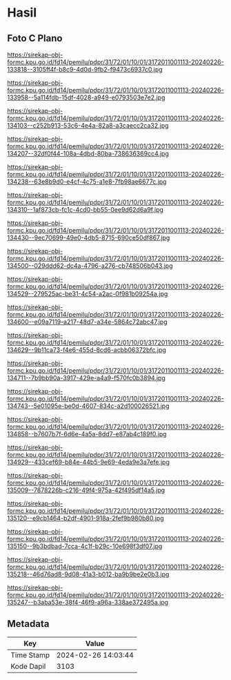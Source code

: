 # Hasil

## Foto C Plano

https://sirekap-obj-formc.kpu.go.id/fd14/pemilu/pdpr/31/72/01/10/01/3172011001113-20240226-133818--3105ff4f-b8c9-4d0d-9fb2-f9473c6937c0.jpg

https://sirekap-obj-formc.kpu.go.id/fd14/pemilu/pdpr/31/72/01/10/01/3172011001113-20240226-133958--5a114fdb-15df-4028-a949-e0793503e7e2.jpg

https://sirekap-obj-formc.kpu.go.id/fd14/pemilu/pdpr/31/72/01/10/01/3172011001113-20240226-134103--c252b913-53c6-4e4a-82a8-a3caecc2ca32.jpg

https://sirekap-obj-formc.kpu.go.id/fd14/pemilu/pdpr/31/72/01/10/01/3172011001113-20240226-134207--32df0f44-108a-4dbd-80ba-738636369cc4.jpg

https://sirekap-obj-formc.kpu.go.id/fd14/pemilu/pdpr/31/72/01/10/01/3172011001113-20240226-134238--63e8b9d0-e4cf-4c75-a1e8-7fb98ae6677c.jpg

https://sirekap-obj-formc.kpu.go.id/fd14/pemilu/pdpr/31/72/01/10/01/3172011001113-20240226-134310--1af873cb-fc1c-4cd0-bb55-0ee9d62d6a9f.jpg

https://sirekap-obj-formc.kpu.go.id/fd14/pemilu/pdpr/31/72/01/10/01/3172011001113-20240226-134430--9ec70699-49e0-4db5-8715-690ce50df867.jpg

https://sirekap-obj-formc.kpu.go.id/fd14/pemilu/pdpr/31/72/01/10/01/3172011001113-20240226-134500--029ddd62-dc4a-4796-a276-cb748506b043.jpg

https://sirekap-obj-formc.kpu.go.id/fd14/pemilu/pdpr/31/72/01/10/01/3172011001113-20240226-134529--279525ac-be31-4c54-a2ac-0f981b09254a.jpg

https://sirekap-obj-formc.kpu.go.id/fd14/pemilu/pdpr/31/72/01/10/01/3172011001113-20240226-134600--e09a7119-a217-48d7-a34e-5864c72abc47.jpg

https://sirekap-obj-formc.kpu.go.id/fd14/pemilu/pdpr/31/72/01/10/01/3172011001113-20240226-134629--9b11ca73-f4e6-455d-8cd6-acbb06372bfc.jpg

https://sirekap-obj-formc.kpu.go.id/fd14/pemilu/pdpr/31/72/01/10/01/3172011001113-20240226-134711--7b9bb90a-3917-429e-a4a9-f570fc0b3894.jpg

https://sirekap-obj-formc.kpu.go.id/fd14/pemilu/pdpr/31/72/01/10/01/3172011001113-20240226-134743--5e01095e-be0d-4607-834c-a2d100026521.jpg

https://sirekap-obj-formc.kpu.go.id/fd14/pemilu/pdpr/31/72/01/10/01/3172011001113-20240226-134858--b7607b7f-6d6e-4a5a-8dd7-e87ab4c189f0.jpg

https://sirekap-obj-formc.kpu.go.id/fd14/pemilu/pdpr/31/72/01/10/01/3172011001113-20240226-134929--433cef69-b84e-44b5-9e69-4eda9e3a7efe.jpg

https://sirekap-obj-formc.kpu.go.id/fd14/pemilu/pdpr/31/72/01/10/01/3172011001113-20240226-135009--7878226b-c216-49f4-975a-42f495df14a5.jpg

https://sirekap-obj-formc.kpu.go.id/fd14/pemilu/pdpr/31/72/01/10/01/3172011001113-20240226-135120--e9cb1464-b2df-4901-918a-2fef9b980b80.jpg

https://sirekap-obj-formc.kpu.go.id/fd14/pemilu/pdpr/31/72/01/10/01/3172011001113-20240226-135150--9b3bdbad-7cca-4c1f-b29c-10e698f3df07.jpg

https://sirekap-obj-formc.kpu.go.id/fd14/pemilu/pdpr/31/72/01/10/01/3172011001113-20240226-135218--46d76ad8-9d08-41a3-b012-ba9b9be2e0b3.jpg

https://sirekap-obj-formc.kpu.go.id/fd14/pemilu/pdpr/31/72/01/10/01/3172011001113-20240226-135247--b3aba53e-38f4-46f9-a96a-338ae372495a.jpg


## Metadata

| Key        | Value               |
| ---------- | ------------------- |
| Time Stamp | 2024-02-26 14:03:44 |
| Kode Dapil | 3103                |



